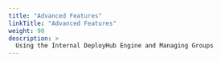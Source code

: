 ```yaml
---
title: "Advanced Features"
linkTitle: "Advanced Features"
weight: 90
description: >
  Using the Internal DeployHub Engine and Managing Groups
---
```

